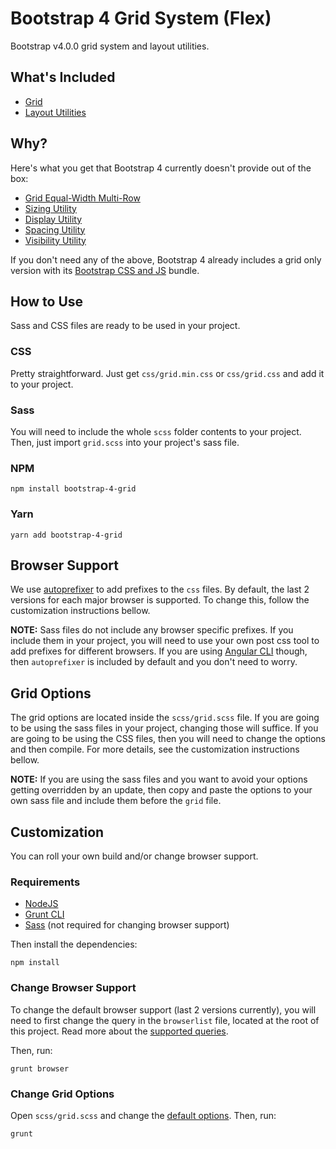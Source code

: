 # Bootstrap 4 Grid System (Flex)

Bootstrap v4.0.0 grid system and layout utilities.

## What's Included

* [Grid](https://getbootstrap.com/docs/4.0/layout/grid/)
* [Layout Utilities](https://getbootstrap.com/docs/4.0/layout/utilities-for-layout/)

## Why?

Here's what you get that Bootstrap 4 currently doesn't provide out of the box:

* [Grid Equal-Width Multi-Row](https://getbootstrap.com/docs/4.0/layout/grid/#equal-width-multi-row)
* [Sizing Utility](https://getbootstrap.com/docs/4.0/utilities/sizing/)
* [Display Utility](https://getbootstrap.com/docs/4.0/utilities/display/)
* [Spacing Utility](https://getbootstrap.com/docs/4.0/utilities/spacing/)
* [Visibility Utility](https://getbootstrap.com/docs/4.0/utilities/visibility/)

If you don't need any of the above, Bootstrap 4 already includes a grid only version with its
[Bootstrap CSS and JS](https://getbootstrap.com/docs/4.0/getting-started/download/#compiled-css-and-js) bundle.

## How to Use
Sass and CSS files are ready to be used in your project.

### CSS

Pretty straightforward.
Just get `css/grid.min.css` or `css/grid.css` and add it to your project.

### Sass

You will need to include the whole `scss` folder contents to your project.
Then, just import `grid.scss` into your project's sass file.

### NPM

````
npm install bootstrap-4-grid
````

### Yarn

````
yarn add bootstrap-4-grid
````

## Browser Support

We use [autoprefixer](https://github.com/postcss/autoprefixer) to add prefixes to the `css` files.
By default, the last 2 versions for each major browser is supported. To change this, follow the customization
instructions bellow.

__NOTE:__ Sass files do not include any browser specific prefixes. If you include them in your project,
you will need to use your own post css tool to add prefixes for different browsers. If you are using
[Angular CLI](https://github.com/angular/angular-cli) though, then `autoprefixer` is included by default
and you don't need to worry.

## Grid Options

The grid options are located inside the `scss/grid.scss` file. If you are going to be using the sass files in
your project, changing those will suffice. If you are going to be using the CSS files, then you will need to
change the options and then compile. For more details, see the customization instructions bellow.

__NOTE:__ If you are using the sass files and you want to avoid your options getting overridden by an update,
then copy and paste the options to your own sass file and include them before the `grid` file.

## Customization

You can roll your own build and/or change browser support.

### Requirements

* [NodeJS](https://nodejs.org/en/)
* [Grunt CLI](http://gruntjs.com/getting-started)
* [Sass](http://sass-lang.com/install) (not required for changing browser support)

Then install the dependencies:

````
npm install
````

### Change Browser Support

To change the default browser support (last 2 versions currently), you will need to first change the query
in the `browserlist` file, located at the root of this project. Read more about the
[supported queries](https://github.com/ai/browserslist#queries).

Then, run:

````
grunt browser
````

### Change Grid Options

Open `scss/grid.scss` and change the [default options](https://getbootstrap.com/docs/4.0/layout/grid/#customizing-the-grid).
Then, run:

````
grunt
````